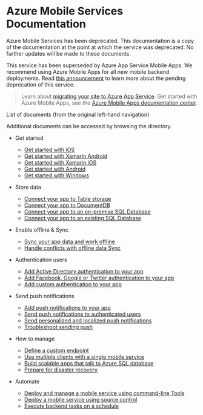 # Azure Mobile Services Documentation

Azure Mobile Services has been deprecated.  This documentation is a copy of the
documentation at the point at which the service was deprecated.  No further
updates will be made to these documents.

This service has been superseded by Azure App Service Mobile Apps.  We recommend
using Azure Mobile Apps for all new mobile backend deployments.  Read
[this announcement](https://azure.microsoft.com/blog/transition-of-azure-mobile-services/)
to learn more about the pending deprecation of this service.  

> Learn about [migrating your site to Azure App Service](https://azure.microsoft.com/en-us/documentation/articles/app-service-mobile-migrating-from-mobile-services/).
> Get started with Azure Mobile Apps, see the [Azure Mobile Apps documentation center](https://azure.microsoft.com/documentation/learning-paths/appservice-mobileapps/).

List of documents (from the original left-hand navigation)

Additional documents can be accessed by browsing the directory.

* Get started
  * [Get started with iOS](mobile-services-ios-get-started.md)
  * [Get started with Xamarin Android](partner-xamarin-mobile-services-android-get-started.md)
  * [Get started with Xamarin iOS](partner-xamarin-mobile-services-ios-get-started.md)
  * [Get started with Android](mobile-services-android-get-started.md)
  * [Get started with Windows](mobile-services-dotnet-backend-windows-store-dotnet-get-started.md)

* Store data
  * [Connect your app to Table storage](mobile-services-dotnet-backend-store-data-table-storage.md)
  * [Connect your app to DocumentDB](http://giventocode.com/how-to-use-azure-documentdb-with-azure-mobile-services#.VOZ7csJ0x9C)
  * [Connect your app to an on-premise SQL Database](mobile-services-dotnet-backend-hybrid-connections-get-started.md)
  * [Connect your app to an existing SQL Database](mobile-services-dotnet-backend-use-existing-sql-database.md)

* Enable offline & Sync
  * [Sync your app data and work offline](mobile-services-ios-get-started-offline-data.md)
  * [Handle conflicts with offline data Sync](mobile-services-ios-handling-conflicts-offline-data.md)

* Authentication users
  * [Add Active Directory authentication to your app](mobile-services-dotnet-backend-ios-adal-sso-authentication.md)
  * [Add Facebook, Google or Twitter authentication to your app](mobile-services-ios-get-started-users.md)
  * [Add custom authentication to your app](mobile-services-dotnet-backend-get-started-custom-authentication.md)

* Send push notifications
  * [Add push notifications to your app](mobile-services-javascript-backend-ios-get-started-push.md)
  * [Send push notifications to authenticated users](mobile-services-javascript-backend-ios-push-notifications-app-users.md)
  * [Send personalized and localized push notifications](https://azure.microsoft.com/en-us/documentation/articles/notification-hubs-ios-xplat-localized-apns-push-notification/)
  * [Troubleshoot sending push](https://azure.microsoft.com/en-us/documentation/articles/notification-hubs-push-notification-fixer/)

* How to manage
  * [Define a custom endpoint](mobile-services-javascript-backend-define-custom-api.md)
  * [Use multiple clients with a single mobile service](mobile-services-how-to-use-multiple-clients-single-service.md)
  * [Build scalable apps that talk to Azure SQL database](mobile-services-sql-scale-guidance.md)
  * [Prepare for disaster recovery](mobile-services-disaster-recovery.md)

* Automate
  * [Deploy and manage a mobile service using command-line Tools](mobile-services-manage-command-line-interface.md)
  * [Deploy a mobile service using source control](mobile-services-store-scripts-source-control.md)
  * [Execute backend tasks on a schedule](mobile-services-schedule-recurring-tasks.md)
